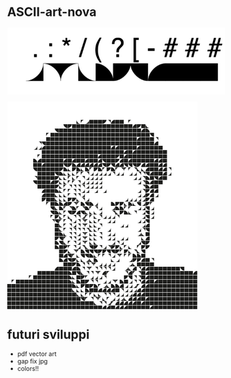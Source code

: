 # ASCII-art-nova

![](./fontpreview.png)

![](./test.png)
  
# futuri sviluppi
- pdf vector art
- gap fix jpg
- colors!!
